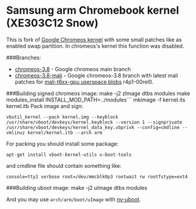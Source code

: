 # Samsung arm Chromebook kernel (XE303C12 Snow)
This is fork of [Google Chromeos kernel](https://chromium.googlesource.com/chromiumos/third_party/kernel/) with some small patches like as enabled swap partition. In chromeos's kernel this function was disabled.

###Branches:
 * [chromeos-3.8](https://github.com/singulared/chromebook-kernel/tree/chromeos-3.8) - Google chromeos main branch
 * [chromeos-3.8-mali](https://github.com/singulared/chromebook-kernel/tree/chromeos-3.8-mali) - Google chromeos-3.8 branch with latest mali patches for [mali-t6xx-gpu userspace blobs](http://malideveloper.arm.com/develop-for-mali/features/mali-t6xx-gpu-user-space-drivers/) r4p1-00rel0. 

###Building signed chromeos image:
    make -j2 zImage dtbs modules
    make modules_install INSTALL_MOD_PATH=../modules```
    mkimage -f kernel.its kernel.itb
Pack image and sign:

    vbutil_kernel --pack kernel.img --keyblock /usr/share/vboot/devkeys/kernel.keyblock --version 1 --signprivate /usr/share/vboot/devkeys/kernel_data_key.vbprivk --config=cmdline --vmlinuz kernel/kernel.itb --arch arm
For packing you should install some package:

    apt-get install vboot-kernel-utils u-boot-tools

and cmdline file should contain something like:

    console=tty1 verbose root=/dev/mmcblk0p3 rootwait rw rootfstype=ext4

###Building uboot image:
    make -j2 uImage dtbs modules

And you may use `arch/arm/boot/uImage` with [nv-uboot](http://www.chromium.org/chromium-os/u-boot-porting-guide/using-nv-u-boot-on-the-samsung-arm-chromebook).
